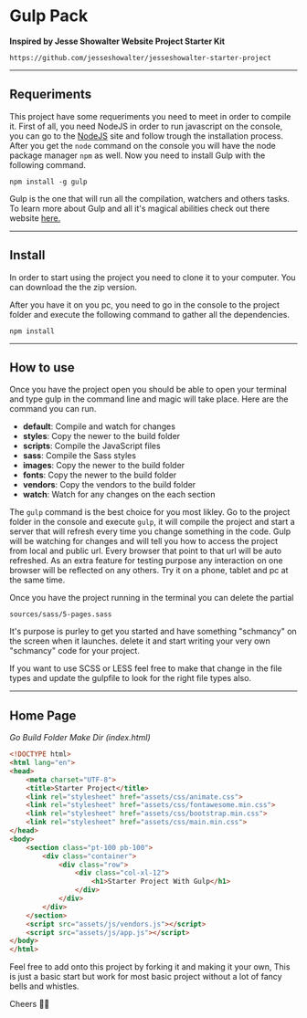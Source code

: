 # Gulp Pack
**Inspired by Jesse Showalter Website Project Starter Kit**
```
https://github.com/jesseshowalter/jesseshowalter-starter-project
```
***

## Requeriments
This project have some requeriments you need to meet in order to compile it. First of all, you need NodeJS in order to run javascript on the console, you can go to the [NodeJS](http://nodejs.org) site and follow trough the installation process. After you get the `node` command on the console you will have the node package manager `npm` as well. Now you need to install Gulp with the following command.

```
npm install -g gulp
```
Gulp is the one that will run all the compilation, watchers and others tasks. To learn more about Gulp and all it's magical abilities check out there website [here.](https://gulpjs.com/)

***

## Install
In order to start using the project you need to clone it to your computer. You can download the the zip version.

After you have it on you pc, you need to go in the console to the project folder and execute the following command to gather all the dependencies.
```
npm install
```

***

## How to use
Once you have the project open you should be able to open your terminal and type gulp in the command line and magic will take place. Here are the command you can run.

* **default**: Compile and watch for changes
* **styles**: Copy the newer to the build folder
* **scripts**: Compile the JavaScript files
* **sass**: Compile the Sass styles
* **images**: Copy the newer to the build folder
* **fonts**: Copy the newer to the build folder
* **vendors**: Copy the vendors to the build folder
* **watch**: Watch for any changes on the each section


The `gulp` command is the best choice for you most likley. Go to the project folder in the console and execute `gulp`, it will compile the project and start a server that will refresh every time you change something in the code. Gulp will be watching for changes and will tell you how to access the project from local and public url. Every browser that point to that url will be auto refreshed. As an extra feature for testing purpose any interaction on one browser will be reflected on any others. Try it on a phone, tablet and pc at the same time.

Once you have the project running in the terminal you can delete the partial
```
sources/sass/5-pages.sass
```
It's purpose is purley to get you started and have something "schmancy" on the screen when it launches. delete it and start writing your very own "schmancy" code for your project.

If you want to use SCSS or LESS feel free to make that change in the file types and update the gulpfile to look for the right file types also.

***

## Home Page

*Go Build Folder Make Dir (index.html)* 

```html
<!DOCTYPE html>
<html lang="en">
<head>
    <meta charset="UTF-8">
    <title>Starter Project</title>
    <link rel="stylesheet" href="assets/css/animate.css">
    <link rel="stylesheet" href="assets/css/fontawesome.min.css">
    <link rel="stylesheet" href="assets/css/bootstrap.min.css">
    <link rel="stylesheet" href="assets/css/main.min.css">
</head>
<body>
    <section class="pt-100 pb-100">
        <div class="container">
            <div class="row">
                <div class="col-xl-12">
                    <h1>Starter Project With Gulp</h1>
                </div>
            </div>
        </div>
    </section>
    <script src="assets/js/vendors.js"></script>
    <script src="assets/js/app.js"></script>
</body>
</html>
```


Feel free to add onto this project by forking it and making it your own, This is just a basic start but work for most basic project without a lot of fancy bells and whistles.

Cheers 👍🏼

